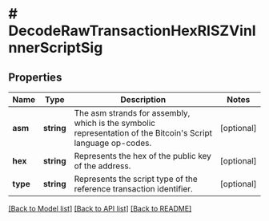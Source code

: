 # # DecodeRawTransactionHexRISZVinInnerScriptSig

## Properties

Name | Type | Description | Notes
------------ | ------------- | ------------- | -------------
**asm** | **string** | The asm strands for assembly, which is the symbolic representation of the Bitcoin&#39;s Script language op-codes. | [optional]
**hex** | **string** | Represents the hex of the public key of the address. | [optional]
**type** | **string** | Represents the script type of the reference transaction identifier. | [optional]

[[Back to Model list]](../../README.md#models) [[Back to API list]](../../README.md#endpoints) [[Back to README]](../../README.md)
